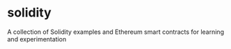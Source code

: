# solidity

A collection of Solidity examples and Ethereum smart contracts for learning and experimentation
